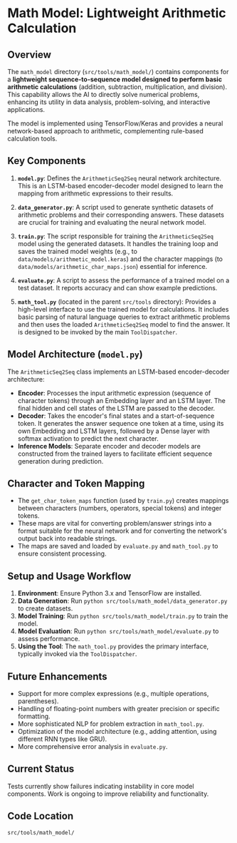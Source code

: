 # Math Model: Lightweight Arithmetic Calculation

## Overview

The `math_model` directory (`src/tools/math_model/`) contains components for a **lightweight sequence-to-sequence model designed to perform basic arithmetic calculations** (addition, subtraction, multiplication, and division). This capability allows the AI to directly solve numerical problems, enhancing its utility in data analysis, problem-solving, and interactive applications.

The model is implemented using TensorFlow/Keras and provides a neural network-based approach to arithmetic, complementing rule-based calculation tools.

## Key Components

1.  **`model.py`**: Defines the `ArithmeticSeq2Seq` neural network architecture. This is an LSTM-based encoder-decoder model designed to learn the mapping from arithmetic expressions to their results.

2.  **`data_generator.py`**: A script used to generate synthetic datasets of arithmetic problems and their corresponding answers. These datasets are crucial for training and evaluating the neural network model.

3.  **`train.py`**: The script responsible for training the `ArithmeticSeq2Seq` model using the generated datasets. It handles the training loop and saves the trained model weights (e.g., to `data/models/arithmetic_model.keras`) and the character mappings (to `data/models/arithmetic_char_maps.json`) essential for inference.

4.  **`evaluate.py`**: A script to assess the performance of a trained model on a test dataset. It reports accuracy and can show example predictions.

5.  **`math_tool.py`** (located in the parent `src/tools` directory): Provides a high-level interface to use the trained model for calculations. It includes basic parsing of natural language queries to extract arithmetic problems and then uses the loaded `ArithmeticSeq2Seq` model to find the answer. It is designed to be invoked by the main `ToolDispatcher`.

## Model Architecture (`model.py`)

The `ArithmeticSeq2Seq` class implements an LSTM-based encoder-decoder architecture:

-   **Encoder**: Processes the input arithmetic expression (sequence of character tokens) through an Embedding layer and an LSTM layer. The final hidden and cell states of the LSTM are passed to the decoder.
-   **Decoder**: Takes the encoder's final states and a start-of-sequence token. It generates the answer sequence one token at a time, using its own Embedding and LSTM layers, followed by a Dense layer with softmax activation to predict the next character.
-   **Inference Models**: Separate encoder and decoder models are constructed from the trained layers to facilitate efficient sequence generation during prediction.

## Character and Token Mapping

-   The `get_char_token_maps` function (used by `train.py`) creates mappings between characters (numbers, operators, special tokens) and integer tokens.
-   These maps are vital for converting problem/answer strings into a format suitable for the neural network and for converting the network's output back into readable strings.
-   The maps are saved and loaded by `evaluate.py` and `math_tool.py` to ensure consistent processing.

## Setup and Usage Workflow

1.  **Environment**: Ensure Python 3.x and TensorFlow are installed.
2.  **Data Generation**: Run `python src/tools/math_model/data_generator.py` to create datasets.
3.  **Model Training**: Run `python src/tools/math_model/train.py` to train the model.
4.  **Model Evaluation**: Run `python src/tools/math_model/evaluate.py` to assess performance.
5.  **Using the Tool**: The `math_tool.py` provides the primary interface, typically invoked via the `ToolDispatcher`.

## Future Enhancements

-   Support for more complex expressions (e.g., multiple operations, parentheses).
-   Handling of floating-point numbers with greater precision or specific formatting.
-   More sophisticated NLP for problem extraction in `math_tool.py`.
-   Optimization of the model architecture (e.g., adding attention, using different RNN types like GRU).
-   More comprehensive error analysis in `evaluate.py`.

## Current Status

Tests currently show failures indicating instability in core model components. Work is ongoing to improve reliability and functionality.

## Code Location

`src/tools/math_model/`
